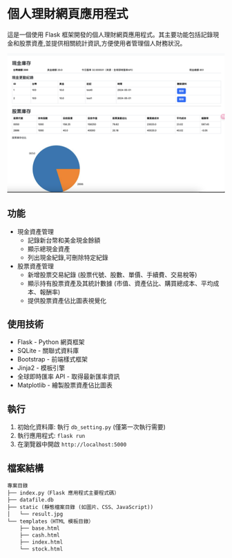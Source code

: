 

# 個人理財網頁應用程式

這是一個使用 Flask 框架開發的個人理財網頁應用程式。其主要功能包括記錄現金和股票資產,並提供相關統計資訊,方便使用者管理個人財務狀況。

![upgit_20240502_1714588588.png](https://raw.githubusercontent.com/kcwc1029/obsidian-upgit-image/main/2024/05/upgit_20240502_1714588588.png)
## 功能

-   現金資產管理
    -   記錄新台幣和美金現金餘額
    -   顯示總現金資產
    -   列出現金紀錄,可刪除特定紀錄
-   股票資產管理
    -   新增股票交易紀錄 (股票代號、股數、單價、手續費、交易稅等)
    -   顯示持有股票資產及其統計數據 (市值、資產佔比、購買總成本、平均成本、報酬率)
    -   提供股票資產佔比圖表視覺化

## 使用技術

-   Flask - Python 網頁框架
-   SQLite - 關聯式資料庫
-   Bootstrap - 前端樣式框架
-   Jinja2 - 模板引擎
-   全球即時匯率 API - 取得最新匯率資訊
-   Matplotlib - 繪製股票資產佔比圖表

## 執行

1. 初始化資料庫: 執行 `db_setting.py` (僅第一次執行需要)
3. 執行應用程式: `flask run`
4. 在瀏覽器中開啟 `http://localhost:5000`

## 檔案結構

```
專案目錄
├── index.py（Flask 應用程式主要程式碼）
├── datafile.db
├── static (靜態檔案目錄 (如圖片、CSS、JavaScript))
│   └── result.jpg
└── templates（HTML 模板目錄）
    ├── base.html
    ├── cash.html
    ├── index.html
    └── stock.html
```
